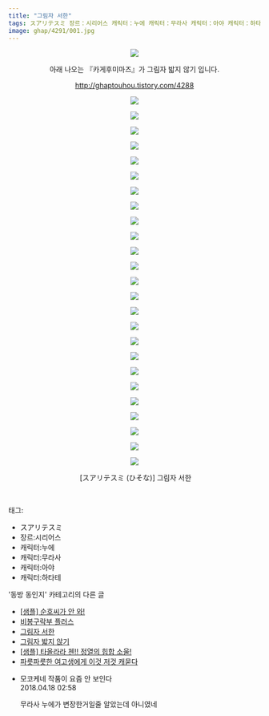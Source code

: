 ```yaml
---
title: "그림자 서한"
tags: スアリテスミ 장르：시리어스 캐릭터：누에 캐릭터：무라사 캐릭터：아야 캐릭터：하타테 ひそな 동방_동인지
image: ghap/4291/001.jpg
---
```

<div class="article">
<p style="text-align: center; clear: none; float: none;"><img src="{{ site.nasurl }}/ghap/4291/001.jpg"/></p>
<p style="text-align: center; clear: none; float: none;">아래 나오는 『카게후미마즈』가 그림자 밟지 않기 입니다.</p>
<p style="text-align: center; clear: none; float: none;"><a class="tx-link" href="http://ghaptouhou.tistory.com/4288" target="_blank">http://ghaptouhou.tistory.com/4288</a></p>
<p style="text-align: center; clear: none; float: none;"><img src="{{ site.nasurl }}/ghap/4291/002.jpg"/></p>
<p style="text-align: center; clear: none; float: none;"><img src="{{ site.nasurl }}/ghap/4291/003.jpg"/></p>
<p style="text-align: center; clear: none; float: none;"><img src="{{ site.nasurl }}/ghap/4291/004.png"/></p>
<p style="text-align: center; clear: none; float: none;"><img src="{{ site.nasurl }}/ghap/4291/005.jpg"/></p>
<p style="text-align: center; clear: none; float: none;"><img src="{{ site.nasurl }}/ghap/4291/006.png"/></p>
<p style="text-align: center; clear: none; float: none;"><img src="{{ site.nasurl }}/ghap/4291/007.png"/></p>
<p style="text-align: center; clear: none; float: none;"><img src="{{ site.nasurl }}/ghap/4291/008.png"/></p>
<p style="text-align: center; clear: none; float: none;"><img src="{{ site.nasurl }}/ghap/4291/009.png"/></p>
<p style="text-align: center; clear: none; float: none;"><img src="{{ site.nasurl }}/ghap/4291/010.png"/></p>
<p style="text-align: center; clear: none; float: none;"><img src="{{ site.nasurl }}/ghap/4291/011.png"/></p>
<p style="text-align: center; clear: none; float: none;"><img src="{{ site.nasurl }}/ghap/4291/012.png"/></p>
<p style="text-align: center; clear: none; float: none;"><img src="{{ site.nasurl }}/ghap/4291/013.png"/></p>
<p style="text-align: center; clear: none; float: none;"><img src="{{ site.nasurl }}/ghap/4291/014.png"/></p>
<p style="text-align: center; clear: none; float: none;"><img src="{{ site.nasurl }}/ghap/4291/015.jpg"/></p>
<p style="text-align: center; clear: none; float: none;"><img src="{{ site.nasurl }}/ghap/4291/016.png"/></p>
<p style="text-align: center; clear: none; float: none;"><img src="{{ site.nasurl }}/ghap/4291/017.jpg"/></p>
<p style="text-align: center; clear: none; float: none;"><img src="{{ site.nasurl }}/ghap/4291/018.png"/></p>
<p style="text-align: center; clear: none; float: none;"><img src="{{ site.nasurl }}/ghap/4291/019.png"/></p>
<p style="text-align: center; clear: none; float: none;"><img src="{{ site.nasurl }}/ghap/4291/020.png"/></p>
<p style="text-align: center; clear: none; float: none;"><img src="{{ site.nasurl }}/ghap/4291/021.png"/></p>
<p style="text-align: center; clear: none; float: none;"><img src="{{ site.nasurl }}/ghap/4291/022.png"/></p>
<p style="text-align: center; clear: none; float: none;"><img src="{{ site.nasurl }}/ghap/4291/023.png"/></p>
<p style="text-align: center; clear: none; float: none;"><img src="{{ site.nasurl }}/ghap/4291/024.png"/></p>
<p style="text-align: center; clear: none; float: none;"><img src="{{ site.nasurl }}/ghap/4291/025.png"/></p>
<p style="text-align: center; clear: none; float: none;"><img src="{{ site.nasurl }}/ghap/4291/026.jpg"/></p>
<p style="text-align: center; clear: none; float: none;"> [スアリテスミ (ひそな)] 그림자 서한</p>
<p><br/></p>
</div><div class="tagTrail">
<p>태그: </p>
<ul>
<li>スアリテスミ</li>
<li>장르:시리어스</li>
<li>캐릭터:누에</li>
<li>캐릭터:무라사</li>
<li>캐릭터:아야</li>
<li>캐릭터:하타테</li>
</ul>
</div><div class="another">
<p>'동방 동인지' 카테고리의 다른 글</p>
<ul>
<li><a href="/2018-04-18-ghap_4297">[샘플] 순호씨가 안 와!</a></li>
<li><a href="/2018-04-18-ghap_4294">비봉구락부 플러스</a></li>
<li><a href="/2018-04-16-ghap_4291">그림자 서한</a></li>
<li><a href="/2018-04-15-ghap_4288">그림자 밟지 않기</a></li>
<li><a href="/2018-04-15-ghap_4287">[샘플] 타올라라 첸!! 정열의 힙합 소울!</a></li>
<li><a href="/2018-04-15-ghap_4283">파릇파릇한 여고생에게 이것 저것 캐묻다</a></li>
</ul>
</div><div class="cb_module cb_fluid">
<div class="cb_wrt cb_profile">
<div class="comment">
<ul>
<li class="cb_thumb_off" id="comment15240588">
<div class="cb_comment_area">
<div class="cb_info_area">
<div class="cb_section">
<span class="cb_nick_name">모코케네 작품이 요즘 안 보인다</span>
</div>
<div class="cb_section">
<span class="cb_date">2018.04.18 02:58 </span>
</div>
</div>
<div class="cb_dsc_comment">
<p class="cb_dsc">
											무라사 누에가 변장한거일줄 알았는데 아니였네
										</p>
</div>
</div></li>
</ul>
</div>
</div><!-- commentList close -->
</div>